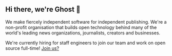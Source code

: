 ## Hi there, we're Ghost 👋

We make fiercely independent software for independent publishing. We're a non-profit organisation that builds open technology behind many of the world's leading news organizations, journalists, creators and businesses.

We're currently hiring for staff engineers to join our team and work on open source full-time! [Join us?](https://careers.ghost.org)
